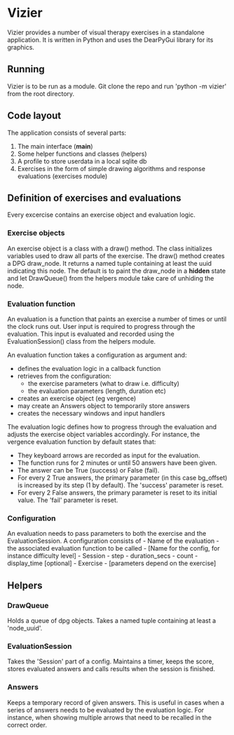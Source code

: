 # Vizier
Vizier provides a number of visual therapy exercises in a standalone application. It is written in Python and uses the DearPyGui library for its graphics.

## Running
Vizier is to be run as a module. Git clone the repo and run 'python -m vizier' from the root directory.

## Code layout
The application consists of several parts:

1. The main interface (__main__)
2. Some helper functions and classes (helpers)
3. A profile to store userdata in a local sqlite db 
4. Exercises in the form of simple drawing algorithms and response evaluations (exercises module)

## Definition of exercises and evaluations
Every excercise contains an exercise object and evaluation logic.

### Exercise objects
An exercise object is a class with a draw() method. The class initializes variables used to draw all parts of the exercise. The draw() method creates a DPG draw_node. It returns a named tuple containing at least the uuid indicating this node. The default is to paint the draw_node in a **hidden** state and let DrawQueue() from the helpers module take care of unhiding the node.

### Evaluation function
An evaluation is a function that paints an exercise a number of times or until the clock runs out. User input is required to progress through the evaluation. This input is evaluated and recorded using the EvaluationSession() class from the helpers module. 

An evaluation function takes a configuration as argument and:
- defines the evaluation logic in a callback function
- retrieves from the configuration:
    - the exercise parameters (what to draw i.e. difficulty)
    - the evaluation parameters (length, duration etc)
- creates an exercise object (eg vergence)
- may create an Answers object to temporarily store answers
- creates the necessary windows and input handlers

The evaluation logic defines how to progress through the evaluation and adjusts the exercise object variables accordingly. For instance, the vergence evaluation function by default states that:

 - They keyboard arrows are recorded as input for the evaluation.
 - The function runs for 2 minutes or until 50 answers have been given.
 - The answer can be True (success) or False (fail).
 - For every 2 True answers, the primary parameter (in this case bg_offset) is increased by its step (1 by default). The 'success' parameter is reset.
 - For every 2 False answers, the primary parameter is reset to its initial value. The 'fail' parameter is reset.
 
### Configuration
An evaluation needs to pass parameters to both the exercise and the EvaluationSession. A configuration consists of
    - Name of the evaluation
    - the associated evaluation function to be called
    - [Name for the config, for instance difficulty level]
        -  Session
            - step
            - duration_secs
            - count
            - display_time [optional]
        -  Exercise
            - [parameters depend on the exercise]
## Helpers
### DrawQueue
Holds a queue of dpg objects. Takes a named tuple containing at least a 'node_uuid'.
   
### EvaluationSession
Takes the 'Session' part of a config. Maintains a timer, keeps the score, stores evaluated answers and calls results when the session is finished.

### Answers
Keeps a temporary record of given answers. This is useful in cases when a series of answers needs to be evaluated by the evaluation logic. For instance, when showing multiple arrows that need to be recalled in the correct order. 
